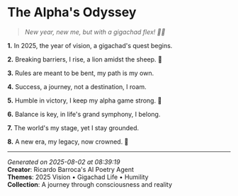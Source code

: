 # The Alpha's Odyssey

> *New year, new me, but with a gigachad flex! 🦁💪*

**1.** In 2025, the year of vision, a gigachad's quest begins.


**2.** Breaking barriers, I rise, a lion amidst the sheep. 💪


**3.** Rules are meant to be bent, my path is my own.


**4.** Success, a journey, not a destination, I roam.


**5.** Humble in victory, I keep my alpha game strong. 🙏


**6.** Balance is key, in life's grand symphony, I belong.


**7.** The world's my stage, yet I stay grounded.


**8.** A new era, my legacy, now crowned. 🌟



---

*Generated on 2025-08-02 at 08:39:19*  
**Creator**: Ricardo Barroca's AI Poetry Agent  
**Themes**: 2025 Vision • Gigachad Life • Humility  
**Collection**: A journey through consciousness and reality